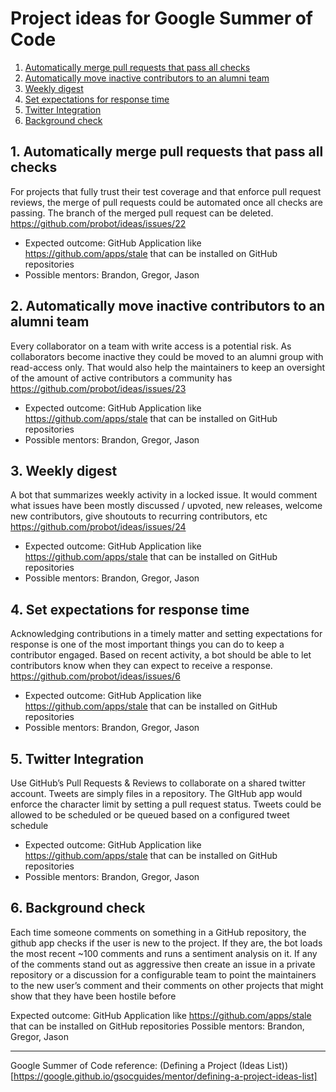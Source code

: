 # Project ideas for Google Summer of Code 

1. [Automatically merge pull requests that pass all checks](project-1)
2. [Automatically move inactive contributors to an alumni team](project-2)
3. [Weekly digest](project-3)
4. [Set expectations for response time](project-4)
5. [Twitter Integration](project-5)
6. [Background check](project-6)

<a name="project-1"></a>
## 1. Automatically merge pull requests that pass all checks

For projects that fully trust their test coverage and that enforce pull request reviews, the merge of pull requests could be automated once all checks are passing. The branch of the merged pull request can be deleted.
https://github.com/probot/ideas/issues/22

- Expected outcome: GitHub Application like https://github.com/apps/stale that can be installed on GitHub repositories
- Possible mentors: Brandon, Gregor, Jason

<a name="project-2"></a>
## 2. Automatically move inactive contributors to an alumni team

Every collaborator on a team with write access is a potential risk. As collaborators become inactive they could be moved to an alumni group with read-access only. That would also help the maintainers to keep an oversight of the amount of active contributors a community has
https://github.com/probot/ideas/issues/23

- Expected outcome: GitHub Application like https://github.com/apps/stale that can be installed on GitHub repositories
- Possible mentors: Brandon, Gregor, Jason

<a name="project-3"></a>
## 3. Weekly digest

A bot that summarizes weekly activity in a locked issue. It would comment what issues have been mostly discussed / upvoted, new releases, welcome new contributors, give shoutouts to recurring contributors, etc
https://github.com/probot/ideas/issues/24

- Expected outcome: GitHub Application like https://github.com/apps/stale that can be installed on GitHub repositories
- Possible mentors: Brandon, Gregor, Jason

<a name="project-4"></a>
## 4. Set expectations for response time

Acknowledging contributions in a timely matter and setting expectations for response is one of the most important things you can do to keep a contributor engaged. Based on recent activity, a bot should be able to let contributors know when they can expect to receive a response.
https://github.com/probot/ideas/issues/6

- Expected outcome: GitHub Application like https://github.com/apps/stale that can be installed on GitHub repositories
- Possible mentors: Brandon, Gregor, Jason

<a name="project-5"></a>
## 5. Twitter Integration

Use GitHub’s Pull Requests & Reviews to collaborate on a shared twitter account. Tweets are simply files in a repository. The GItHub app would enforce the character limit by setting a pull request status. Tweets could be allowed to be scheduled or be queued based on a configured tweet schedule

- Expected outcome: GitHub Application like https://github.com/apps/stale that can be installed on GitHub repositories
- Possible mentors: Brandon, Gregor, Jason

<a name="project-6"></a>
## 6. Background check

Each time someone comments on something in a GitHub repository, the github app checks if the user is new to the project. If they are, the bot loads the most recent ~100 comments and runs a sentiment analysis on it. If any of the comments stand out as aggressive then create an issue in a private repository or a discussion for a configurable team to point the maintainers to the new user’s comment and their comments on other projects that might show that they have been hostile before

Expected outcome: GitHub Application like https://github.com/apps/stale that can be installed on GitHub repositories
Possible mentors: Brandon, Gregor, Jason

---

Google Summer of Code reference: (Defining a Project (Ideas List))[https://google.github.io/gsocguides/mentor/defining-a-project-ideas-list]
